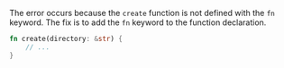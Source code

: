 The error occurs because the `create` function is not defined with the `fn` keyword. The fix is to add the `fn` keyword to the function declaration.

```rs
fn create(directory: &str) {
    // ...
}
```
